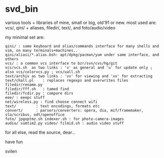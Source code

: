 svd_bin
=======

various tools + libraries of mine, small or big, old'91 or new.
most used are: vcs/, qini/ + aliases, filedir/, text/, and foto/audio/video

my minimal set are:

    qini/ : same keyboard and alias/commands interface for many shells and vim, on many terminals+machines..
    qini/aliasi/*.alias.bsh: apt/dpkg/pacman/yum under same interface, and others
	vcs/ : a common vcs interface to bzr/svn/cvs/hg/git
    vcs/vcs.sh  as two links : 'v' as general and 'u' for update only ; also vcs/colorvcs.py ; vcs/uall.sh
    text/archiv as two links : 'vv' for viewing and 'xx' for extracting
    text/chall.pl    : replaces regexps and overwrites files
    filedir/rename.py
    filedir/fff.sh   : tamed find
    filedir/fcdir.py : compare dirs
    eee/ : eeepc stuff 
    net/wireless.py : find choose connect wifi
    text/         : text encodings, formats etc
    convert/      : parsers/converters: opera, dia, mif/framemaker, sla/scribus, odt/openoffice
    foto/ jpgoptmz.sh indexer.sh : for photo-camera-images
    audio/ sumtim2.py video/ filmid.sh : audio video stuff

for all else, read the source, dear...

have fun

svilen
